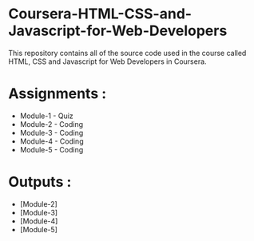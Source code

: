 # Coursera-HTML-CSS-and-Javascript-for-Web-Developers

This repository contains all of the source code used in the course called HTML, CSS and Javascript for Web Developers in Coursera.


# Assignments :

* Module-1 - Quiz 
* Module-2 - Coding
* Module-3 - Coding
* Module-4 - Coding
* Module-5 - Coding


# Outputs :

* [Module-2] 
* [Module-3] 
* [Module-4] 
* [Module-5] 
